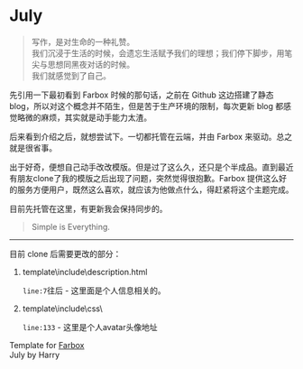 July
====
> 写作，是对生命的一种礼赞。    
> 我们沉浸于生活的时候，会遗忘生活赋予我们的理想；我们停下脚步，用笔尖与思想同黑夜对话的时候。    
> 我们就感觉到了自己。

先引用一下最初看到 Farbox 时候的那句话，之前在 Github 这边搭建了静态 blog，所以对这个概念并不陌生，但是苦于生产环境的限制，每次更新 blog 都感觉略微的麻烦，其实就是动手能力太渣。

后来看到介绍之后，就想尝试下。一切都托管在云端，并由 Farbox 来驱动。总之就是很省事。

出于好奇，便想自己动手改改模版。但是过了这么久，还只是个半成品。直到最近有朋友clone了我的模版之后出现了问题，突然觉得很抱歉。Farbox 提供这么好的服务方便用户，既然这么喜欢，就应该为他做点什么，得赶紧将这个主题完成。

目前先托管在这里，有更新我会保持同步的。
> Simple is Everything.

-------------------------------------
目前 clone 后需要更改的部分：

1. template\include\description.html

	`line:7`往后 - 这里面是个人信息相关的。

2. template\include\css\

	`line:133` - 这里是个人avatar头像地址


Template for [Farbox](http://farbox.com)    
July by Harry

